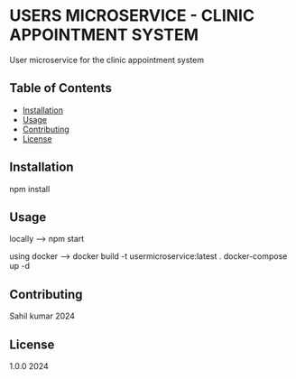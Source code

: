 # USERS MICROSERVICE - CLINIC APPOINTMENT SYSTEM

User microservice for the clinic appointment system

## Table of Contents

- [Installation](#installation)
- [Usage](#usage)
- [Contributing](#contributing)
- [License](#license)

## Installation

npm install

## Usage

locally --> npm start

using docker -->
docker build -t usermicroservice:latest .
docker-compose up -d

## Contributing

Sahil kumar 2024

## License
1.0.0 2024

